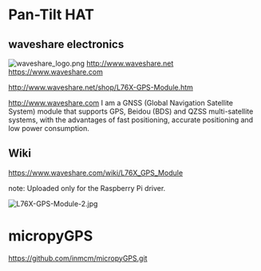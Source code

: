 ﻿# Pan-Tilt HAT  
## waveshare electronics
![waveshare_logo.png](waveshare_logo.png)
http://www.waveshare.net  
https://www.waveshare.com  

http://www.waveshare.net/shop/L76X-GPS-Module.htm

http://www.waveshare.com
I am a GNSS (Global Navigation Satellite System) module that supports GPS, Beidou (BDS) and QZSS multi-satellite systems, with the advantages of fast positioning, accurate positioning and low power consumption.

## Wiki

https://www.waveshare.com/wiki/L76X_GPS_Module

note:
Uploaded only for the Raspberry Pi driver.

![L76X-GPS-Module-2.jpg](L76X-GPS-Module-2.jpg)

# micropyGPS
https://github.com/inmcm/micropyGPS.git